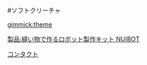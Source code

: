 #ソフトクリーチャ

[gimmick:theme](cerulean)

[製品:縫い物で作るロボット製作キット NUIBOT](product_nuibot.md)

[コンタクト](contact.md)

